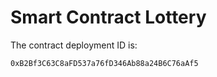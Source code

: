# Smart Contract Lottery

The contract deployment ID is:
```
0xB2Bf3C63C8aFD537a76fD346Ab88a24B6C76aAf5
```
